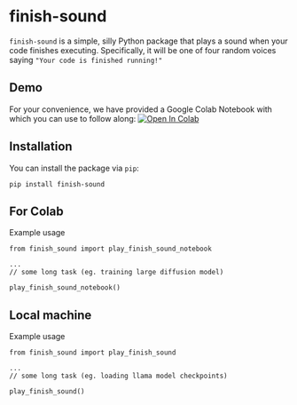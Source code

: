# finish-sound

`finish-sound` is a simple, silly Python package that plays a sound when your code finishes executing. 
Specifically, it will be one of four random voices saying `"Your code is finished running!"`

## Demo
For your convenience, we have provided a Google Colab Notebook with which you can use to follow along:
[![Open In Colab](https://colab.research.google.com/assets/colab-badge.svg)](https://colab.research.google.com/github/kentjliu/sparseqjl/blob/main/finish_sound_demo.ipynb)

## Installation

You can install the package via `pip`:
```
pip install finish-sound
```

## For Colab

Example usage

```
from finish_sound import play_finish_sound_notebook

...
// some long task (eg. training large diffusion model)

play_finish_sound_notebook()
```

## Local machine

Example usage

```
from finish_sound import play_finish_sound

...
// some long task (eg. loading llama model checkpoints)

play_finish_sound()
```
